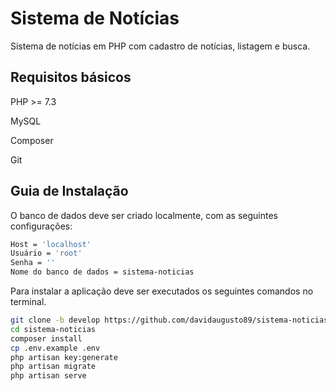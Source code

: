 # Sistema de Notícias

Sistema de notícias em PHP com cadastro de notícias, listagem e busca.

## Requisitos básicos

PHP >= 7.3

MySQL

Composer

Git

## Guia de Instalação

O banco de dados deve ser criado localmente, com as seguintes configurações:

```sh
Host = 'localhost'
Usuário = 'root'
Senha = ''
Nome do banco de dados = sistema-noticias
```

Para instalar a aplicação deve ser executados os seguintes comandos no terminal.

```sh
git clone -b develop https://github.com/davidaugusto89/sistema-noticias.git sistema-noticias
cd sistema-noticias
composer install
cp .env.example .env
php artisan key:generate
php artisan migrate
php artisan serve
```
